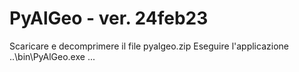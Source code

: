 # PyAlGeo - ver. 24feb23
Scaricare e decomprimere il file pyalgeo.zip
Eseguire l'applicazione ..\bin\PyAlGeo.exe
...
